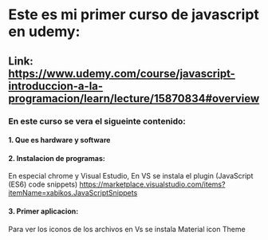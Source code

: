 # Este es mi primer curso de javascript en udemy:

## Link: https://www.udemy.com/course/javascript-introduccion-a-la-programacion/learn/lecture/15870834#overview

### En este curso se vera el sigueinte contenido:

#### 1. Que es hardware y software

#### 2. Instalacion de programas:
En especial chrome y Visual Estudio, En VS se instala el plugin (JavaScript (ES6) code snippets)
https://marketplace.visualstudio.com/items?itemName=xabikos.JavaScriptSnippets

#### 3. Primer  aplicacion:
Para ver los iconos de los archivos en Vs se instala Material icon Theme